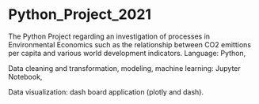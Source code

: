 # Python_Project_2021

The Python Project regarding an investigation of processes in Environmental Economics such as the relationship between CO2 emittions per capita and various world development indicators.
Language: Python,

Data cleaning and transformation, modeling, machine learning: Jupyter Notebook,

Data visualization: dash board application (plotly and dash).
